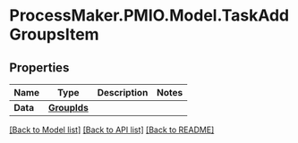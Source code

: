 # ProcessMaker.PMIO.Model.TaskAddGroupsItem
## Properties

Name | Type | Description | Notes
------------ | ------------- | ------------- | -------------
**Data** | [**GroupIds**](GroupIds.md) |  | 

[[Back to Model list]](../README.md#documentation-for-models) [[Back to API list]](../README.md#documentation-for-api-endpoints) [[Back to README]](../README.md)

